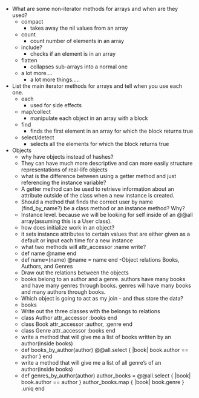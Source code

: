 - What are some non-iterator methods for arrays and when are they used?
	- compact
	    - takes away the nil values from an array
	- count
	    - count number of elements in an array
	- include?
	    - checks if an element is in an array
	- flatten
	    - collapses sub-arrays into a normal one
	- a lot more….
	    - a lot more things…..
- List the main iterator methods for arrays and tell when you use each one.
	- each
	    - used for side effects
	- map/collect
	    - manipulate each object in an array with a block
	- find
	    - finds the first element in an array for which the block returns true
	- select/detect
	    - selects all the elements for which the block returns true
- Objects
    - why have objects instead of hashes?
	- They can have much more descriptive and can more easily structure representations of real-life objects
    - what is the difference between using a getter method and just referencing the instance variable?
	- A getter method can be used to retrieve information about an attribute outside of the class when a new instance is created.
    - Should a method that finds the correct user by name (find_by_name?) be a class method or an instance method? Why?
	- Instance level. because we will be looking for self inside of an @@all array(assuming this is a User class).
    - how does initialize work in an object?
	- it sets instance attributes to certain values that are either given as a default or input each time for a new instance
    - what two methods will attr_accessor :name write?
	- def name
	    @name
	  end
	- def name=(name)
	    @name = name
	  end
-Object relations
      Books, Authors, and Genres
    - Draw out the relations between the objects
	-  books belong to an author and a genre. authors have many books and have many genres through books. genres will have many books and many authors through books.
    - Which object is going to act as my join - and thus store the data?
	- books
    - Write out the three classes with the belongs to relations
	- class Author
	    attr_accessor :books
	  end
	- class Book
	    attr_accessor :author, :genre
	  end
	- class Genre
	    attr_accessor :books
	  end
    - write a method that will give me a list of books written by an author(inside books)
	- def books_by_author(author)
	    @@all.select { |book| book.author == author }
	  end
    - write a method that will give me a list of all genre’s of an author(inside books)
	- def genres_by_author(author)
	    author_books  = @@all.select { |book| book.author == author }
	    author_books.map { |book| book.genre } .uniq
	  end


		
